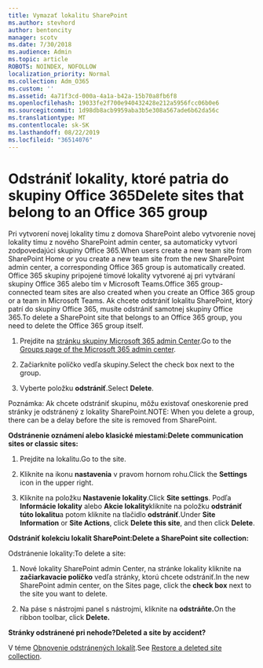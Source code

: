 ```yaml
---
title: Vymazať lokalitu SharePoint
ms.author: stevhord
author: bentoncity
manager: scotv
ms.date: 7/30/2018
ms.audience: Admin
ms.topic: article
ROBOTS: NOINDEX, NOFOLLOW
localization_priority: Normal
ms.collection: Adm_O365
ms.custom: ''
ms.assetid: 4a71f3cd-000a-4a1a-b42a-15b70a8fb6f8
ms.openlocfilehash: 19033fe2f700e940432428e212a5956fcc06b0e6
ms.sourcegitcommit: 1d98db8acb9959aba3b5e308a567ade6b62da56c
ms.translationtype: MT
ms.contentlocale: sk-SK
ms.lasthandoff: 08/22/2019
ms.locfileid: "36514076"
---
```

# <a name="delete-sites-that-belong-to-an-office-365-group"></a><span data-ttu-id="22e51-102">Odstrániť lokality, ktoré patria do skupiny Office 365</span><span class="sxs-lookup"><span data-stu-id="22e51-102">Delete sites that belong to an Office 365 group</span></span>

<span data-ttu-id="22e51-103">Pri vytvorení novej lokality tímu z domova SharePoint alebo vytvorenie novej lokality tímu z nového SharePoint admin center, sa automaticky vytvorí zodpovedajúci skupiny Office 365.</span><span class="sxs-lookup"><span data-stu-id="22e51-103">When users create a new team site from SharePoint Home or you create a new team site from the new SharePoint admin center, a corresponding Office 365 group is automatically created.</span></span> <span data-ttu-id="22e51-104">Office 365 skupiny pripojené tímové lokality vytvorené aj pri vytváraní skupiny Office 365 alebo tím v Microsoft Teams.</span><span class="sxs-lookup"><span data-stu-id="22e51-104">Office 365 group-connected team sites are also created when you create an Office 365 group or a team in Microsoft Teams.</span></span> <span data-ttu-id="22e51-105">Ak chcete odstrániť lokalitu SharePoint, ktorý patrí do skupiny Office 365, musíte odstrániť samotnej skupiny Office 365.</span><span class="sxs-lookup"><span data-stu-id="22e51-105">To delete a SharePoint site that belongs to an Office 365 group, you need to delete the Office 365 group itself.</span></span> 
  
1. <span data-ttu-id="22e51-106">Prejdite na [stránku skupiny Microsoft 365 admin Center](https://portal.office.com/adminportal/home#/groups).</span><span class="sxs-lookup"><span data-stu-id="22e51-106">Go to the [Groups page of the Microsoft 365 admin center](https://portal.office.com/adminportal/home#/groups).</span></span>
    
2. <span data-ttu-id="22e51-107">Začiarknite políčko vedľa skupiny.</span><span class="sxs-lookup"><span data-stu-id="22e51-107">Select the check box next to the group.</span></span>
    
3. <span data-ttu-id="22e51-108">Vyberte položku **odstrániť**.</span><span class="sxs-lookup"><span data-stu-id="22e51-108">Select **Delete**.</span></span>
    
<span data-ttu-id="22e51-109">Poznámka: Ak chcete odstrániť skupinu, môžu existovať oneskorenie pred stránky je odstránený z lokality SharePoint.</span><span class="sxs-lookup"><span data-stu-id="22e51-109">NOTE: When you delete a group, there can be a delay before the site is removed from SharePoint.</span></span>
  
<span data-ttu-id="22e51-110">**Odstránenie oznámení alebo klasické miestami:**</span><span class="sxs-lookup"><span data-stu-id="22e51-110">**Delete communication sites or classic sites:**</span></span>

1. <span data-ttu-id="22e51-111">Prejdite na lokalitu.</span><span class="sxs-lookup"><span data-stu-id="22e51-111">Go to the site.</span></span>
  
2. <span data-ttu-id="22e51-112">Kliknite na ikonu **nastavenia** v pravom hornom rohu.</span><span class="sxs-lookup"><span data-stu-id="22e51-112">Click the **Settings** icon in the upper right.</span></span> 
  
3. <span data-ttu-id="22e51-113">Kliknite na položku **Nastavenie lokality**.</span><span class="sxs-lookup"><span data-stu-id="22e51-113">Click **Site settings**.</span></span> <span data-ttu-id="22e51-114">Podľa **Informácie lokality** alebo **Akcie lokality**kliknite na položku **odstrániť túto lokalitu**a potom kliknite na tlačidlo **odstrániť**.</span><span class="sxs-lookup"><span data-stu-id="22e51-114">Under **Site Information** or **Site Actions**, click **Delete this site**, and then click **Delete**.</span></span>
  
<span data-ttu-id="22e51-115">**Odstrániť kolekciu lokalít SharePoint:**</span><span class="sxs-lookup"><span data-stu-id="22e51-115">**Delete a SharePoint site collection:**</span></span>

<span data-ttu-id="22e51-116">Odstránenie lokality:</span><span class="sxs-lookup"><span data-stu-id="22e51-116">To delete a site:</span></span>
  
1. <span data-ttu-id="22e51-117">Nové lokality SharePoint admin Center, na stránke lokality kliknite na **začiarkavacie políčko** vedľa stránky, ktorú chcete odstrániť.</span><span class="sxs-lookup"><span data-stu-id="22e51-117">In the new SharePoint admin center, on the Sites page, click the **check box** next to the site you want to delete.</span></span> 
    
2. <span data-ttu-id="22e51-118">Na páse s nástrojmi panel s nástrojmi, kliknite na **odstráňte.**</span><span class="sxs-lookup"><span data-stu-id="22e51-118">On the ribbon toolbar, click **Delete.**</span></span>
    
<span data-ttu-id="22e51-119">**Stránky odstránené pri nehode?**</span><span class="sxs-lookup"><span data-stu-id="22e51-119">**Deleted a site by accident?**</span></span>

<span data-ttu-id="22e51-120">V téme [Obnovenie odstránených lokalít](https://go.microsoft.com/fwlink/?linkid=867660).</span><span class="sxs-lookup"><span data-stu-id="22e51-120">See [Restore a deleted site collection](https://go.microsoft.com/fwlink/?linkid=867660).</span></span>
  

